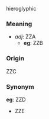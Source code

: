 hieroglyphic
### Meaning
+ _adj_: ZZA
    + __eg__: ZZB

### Origin

ZZC

### Synonym

__eg__: ZZD

+ ZZE


